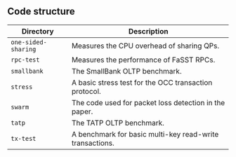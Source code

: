 ## Code structure

| Directory | Description |
| ------------- | ------------- |
| `one-sided-sharing` | Measures the CPU overhead of sharing QPs. |
| `rpc-test` | Measures the performance of FaSST RPCs. |
| `smallbank` | The SmallBank OLTP benchmark. |
| `stress` | A basic stress test for the OCC transaction protocol.|
| `swarm` | The code used for packet loss detection in the paper. |
| `tatp` | The TATP OLTP benchmark. |
| `tx-test` | A benchmark for basic multi-key read-write transactions. |


